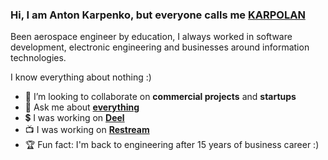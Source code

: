 ### Hi, I am Anton Karpenko, but everyone calls me [KARPOLAN](https://karpolan.com)

Been aerospace engineer by education, I always worked in software development, electronic engineering and businesses around information technologies.

I know everything about nothing :)

- :mag_right: I’m looking to collaborate on **commercial projects** and **startups**
- 💬 Ask me about **[everything](https://www.patreon.com/karpolan)**
- :heavy_dollar_sign: I was working on **[Deel](https://bit.ly/letsdeel)** 
- :tv: I was working on **[Restream](https://bit.ly/restream-karpolan)** 
- :trophy: Fun fact: I'm back to engineering after 15 years of business career :)

<!-- - 🌱 I’m currently learning how to use **MongoDB** and **PosteSQL** in the mix with help of **[NestJS](https://nestjs.com/)** -->
